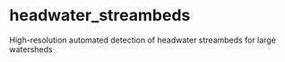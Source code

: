 # headwater_streambeds
High-resolution automated detection of headwater streambeds for large watersheds
